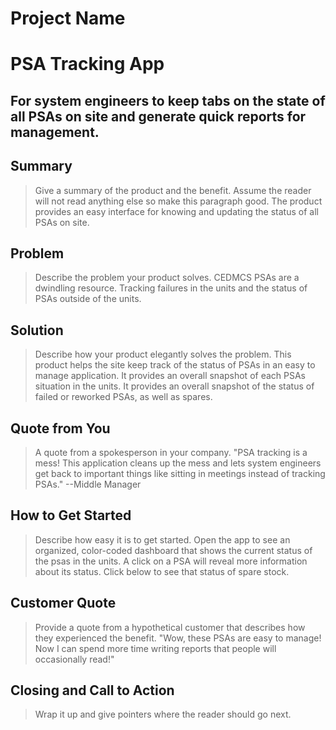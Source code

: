 # Project Name

<!--
> This material was originally posted [here](http://www.quora.com/What-is-Amazons-approach-to-product-development-and-product-management). It is reproduced here for posterities sake.

There is an approach called "working backwards" that is widely used at Amazon. They work backwards from the customer, rather than starting with an idea for a product and trying to bolt customers onto it. While working backwards can be applied to any specific product decision, using this approach is especially important when developing new products or features.

For new initiatives a product manager typically starts by writing an internal press release announcing the finished product. The target audience for the press release is the new/updated product's customers, which can be retail customers or internal users of a tool or technology. Internal press releases are centered around the customer problem, how current solutions (internal or external) fail, and how the new product will blow away existing solutions.

If the benefits listed don't sound very interesting or exciting to customers, then perhaps they're not (and shouldn't be built). Instead, the product manager should keep iterating on the press release until they've come up with benefits that actually sound like benefits. Iterating on a press release is a lot less expensive than iterating on the product itself (and quicker!).

If the press release is more than a page and a half, it is probably too long. Keep it simple. 3-4 sentences for most paragraphs. Cut out the fat. Don't make it into a spec. You can accompany the press release with a FAQ that answers all of the other business or execution questions so the press release can stay focused on what the customer gets. My rule of thumb is that if the press release is hard to write, then the product is probably going to suck. Keep working at it until the outline for each paragraph flows.

Oh, and I also like to write press-releases in what I call "Oprah-speak" for mainstream consumer products. Imagine you're sitting on Oprah's couch and have just explained the product to her, and then you listen as she explains it to her audience. That's "Oprah-speak", not "Geek-speak".

Once the project moves into development, the press release can be used as a touchstone; a guiding light. The product team can ask themselves, "Are we building what is in the press release?" If they find they're spending time building things that aren't in the press release (overbuilding), they need to ask themselves why. This keeps product development focused on achieving the customer benefits and not building extraneous stuff that takes longer to build, takes resources to maintain, and doesn't provide real customer benefit (at least not enough to warrant inclusion in the press release).
 -->

# PSA Tracking App

## For system engineers to keep tabs on the state of all PSAs on site and generate quick reports for management.

## Summary

> Give a summary of the product and the benefit. Assume the reader will not read anything else so make this paragraph good.
> The product provides an easy interface for knowing and updating the status of all PSAs on site.

## Problem

> Describe the problem your product solves.
> CEDMCS PSAs are a dwindling resource. Tracking failures in the units and the status of PSAs outside of the units.

## Solution

> Describe how your product elegantly solves the problem.
> This product helps the site keep track of the status of PSAs in an easy to manage application.
> It provides an overall snapshot of each PSAs situation in the units.
> It provides an overall snapshot of the status of failed or reworked PSAs, as well as spares.

## Quote from You

> A quote from a spokesperson in your company.
> "PSA tracking is a mess! This application cleans up the mess and lets system engineers get back to important things like sitting in meetings instead of tracking PSAs." --Middle Manager

## How to Get Started

> Describe how easy it is to get started.
> Open the app to see an organized, color-coded dashboard that shows the current status of the psas in the units. A click on a PSA will reveal more information about its status. Click below to see that status of spare stock.

## Customer Quote

> Provide a quote from a hypothetical customer that describes how they experienced the benefit.
> "Wow, these PSAs are easy to manage! Now I can spend more time writing reports that people will occasionally read!"

## Closing and Call to Action

> Wrap it up and give pointers where the reader should go next.

